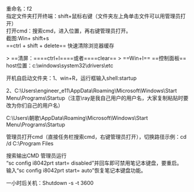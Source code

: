 重命名：f2  
指定文件夹打开终端：shift+鼠标右键（文件夹左上角单击文件可以用管理员打开）  
打开cmd：搜索cmd，进入位置，再右键管理员打开。  
截图:Win+ shift+s  
==ctrl + shift + delete== 快速清除浏览器缓存

\> ==清屏：====ctrl+l====或者====clear==   \> ==Win+I== ==控制面板==   
host位置：c:\windows\system32\drivers\etc
 
开机自启动文件夹：1、win+R，运行框输入shell:startup
 
2、C:\Users\engineer_e11\AppData\Roaming\Microsoft\Windows\Start Menu\Programs\Startup（注意\ray是我自己用户的用户名，大家复制粘贴时要改为你们自己的用户名）
 
C:\Users\朝歌\AppData\Roaming\Microsoft\Windows\Start Menu\Programs\Startup
 
管理员打开cmd（直接任务栏搜索cmd，右键管理员打开），切换路径示例：cd /d C:\Program Files
   

搜索输出CMD 管理员运行  
“sc config i8042prt start= disabled”并回车即可禁用笔记本键盘，要重启。  
输入“sc config i8042prt start= auto”恢复笔记本键盘功能。
   

一小时后关机：Shutdown -s -t 3600